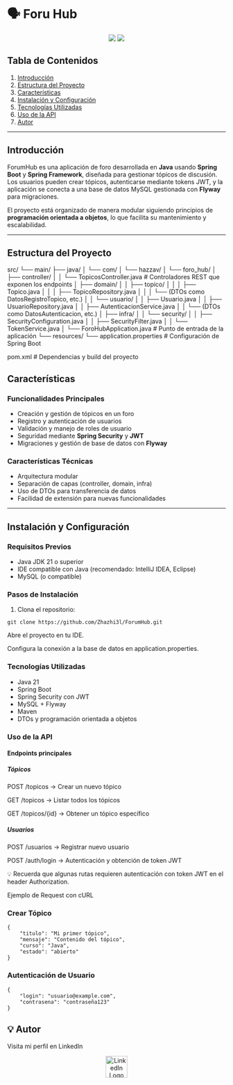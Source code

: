 <h1>🗣️ Foru Hub</h1> 

<p align="center">
  <img src="https://img.shields.io/badge/ESTADO-EN%20DESARROLLO-yellow">
  <img src="https://img.shields.io/badge/VERSIÓN-1.0.0-blue">
</p>

## Tabla de Contenidos
1. [Introducción](#introducción)
2. [Estructura del Proyecto](#estructura-del-proyecto)
3. [Características](#características)
4. [Instalación y Configuración](#instalación-y-configuración)
5. [Tecnologías Utilizadas](#tecnologías-utilizadas)
6. [Uso de la API](#uso-de-la-api)
7. [Autor](#autor)

---

## Introducción
ForumHub es una aplicación de foro desarrollada en **Java** usando **Spring Boot** y **Spring Framework**, diseñada para gestionar tópicos de discusión. Los usuarios pueden crear tópicos, autenticarse mediante tokens JWT, y la aplicación se conecta a una base de datos MySQL gestionada con **Flyway** para migraciones.

El proyecto está organizado de manera modular siguiendo principios de **programación orientada a objetos**, lo que facilita su mantenimiento y escalabilidad.

---

## Estructura del Proyecto

src/
└── main/
├── java/
│ └── com/
│ └── hazzav/
│ └── foro_hub/
│ ├── controller/
│ │ └── TopicosController.java # Controladores REST que exponen los endpoints
│ ├── domain/
│ │ ├── topico/
│ │ │ ├── Topico.java
│ │ │ ├── TopicoRepository.java
│ │ │ └── (DTOs como DatosRegistroTopico, etc.)
│ │ └── usuario/
│ │ ├── Usuario.java
│ │ ├── UsuarioRepository.java
│ │ ├── AutenticacionService.java
│ │ └── (DTOs como DatosAutenticacion, etc.)
│ ├── infra/
│ │ └── security/
│ │ ├── SecurityConfiguration.java
│ │ ├── SecurityFilter.java
│ │ └── TokenService.java
│ └── ForoHubApplication.java # Punto de entrada de la aplicación
└── resources/
└── application.properties # Configuración de Spring Boot

pom.xml # Dependencias y build del proyecto

## Características

### Funcionalidades Principales
- Creación y gestión de tópicos en un foro
- Registro y autenticación de usuarios
- Validación y manejo de roles de usuario
- Seguridad mediante **Spring Security** y **JWT**
- Migraciones y gestión de base de datos con **Flyway**

### Características Técnicas
- Arquitectura modular
- Separación de capas (controller, domain, infra)
- Uso de DTOs para transferencia de datos
- Facilidad de extensión para nuevas funcionalidades

---

## Instalación y Configuración

### Requisitos Previos
- Java JDK 21 o superior
- IDE compatible con Java (recomendado: IntelliJ IDEA, Eclipse)
- MySQL (o compatible)

### Pasos de Instalación
1. Clona el repositorio:
```
git clone https://github.com/Zhazhi3l/ForumHub.git
```
Abre el proyecto en tu IDE.

Configura la conexión a la base de datos en application.properties.

### Tecnologías Utilizadas
- Java 21
- Spring Boot
- Spring Security con JWT
- MySQL + Flyway
- Maven
- DTOs y programación orientada a objetos

### Uso de la API
#### Endpoints principales
##### Tópicos

POST /topicos → Crear un nuevo tópico

GET /topicos → Listar todos los tópicos

GET /topicos/{id} → Obtener un tópico específico

##### Usuarios

POST /usuarios → Registrar nuevo usuario

POST /auth/login → Autenticación y obtención de token JWT

💡 Recuerda que algunas rutas requieren autenticación con token JWT en el header Authorization.

Ejemplo de Request con cURL
### Crear Tópico

```
{
    "titulo": "Mi primer tópico",
    "mensaje": "Contenido del tópico",
    "curso": "Java",
    "estado": "abierto"
}
```

### Autenticación de Usuario
```
{
    "login": "usuario@example.com",
    "contrasena": "contraseña123"
}

```

## 💡 Autor
Visita mi perfil en LinkedIn

<div align="center"> <img src="https://upload.wikimedia.org/wikipedia/commons/c/ca/LinkedIn_logo_initials.png" alt="LinkedIn Logo" width="50"> </div>
